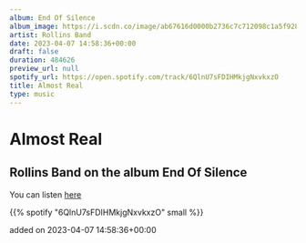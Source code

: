 ```yaml
---
album: End Of Silence
album_image: https://i.scdn.co/image/ab67616d0000b2736c7c712098c1a5f92831062d
artist: Rollins Band
date: 2023-04-07 14:58:36+00:00
draft: false
duration: 484626
preview_url: null
spotify_url: https://open.spotify.com/track/6QlnU7sFDIHMkjgNxvkxzO
title: Almost Real
type: music
---
```



# Almost Real

## Rollins Band on the album End Of Silence

You can listen [here](https://open.spotify.com/track/6QlnU7sFDIHMkjgNxvkxzO)

{{% spotify "6QlnU7sFDIHMkjgNxvkxzO" small %}}

added on 2023-04-07 14:58:36+00:00